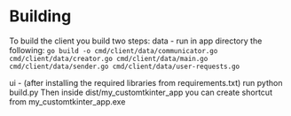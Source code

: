 # Building
To build the client you build two steps:
data - run in app directory the following: ``` go build -o cmd/client/data/communicator.go cmd/client/data/creator.go cmd/client/data/main.go cmd/client/data/sender.go cmd/client/data/user-requests.go ```

ui - (after installing the required libraries from requirements.txt) run python build.py
Then inside dist/my_customtkinter_app you can create shortcut from my_customtkinter_app.exe